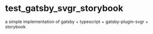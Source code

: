 # test_gatsby_svgr_storybook

a simple implementation of gatsby + typescript + gatsby-plugin-svgr + storybook
